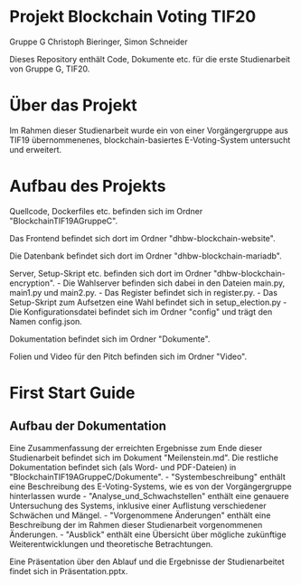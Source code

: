 # Projekt Blockchain Voting TIF20

Gruppe G
Christoph Bieringer, Simon Schneider

Dieses Repository enthält Code, Dokumente etc. für die erste Studienarbeit von Gruppe G, TIF20.

# Über das Projekt

Im Rahmen dieser Studienarbeit wurde ein von einer Vorgängergruppe aus TIF19 übernommenenes, blockchain-basiertes E-Voting-System untersucht und erweitert.

# Aufbau des Projekts

Quellcode, Dockerfiles etc. befinden sich im Ordner "BlockchainTIF19AGruppeC".

Das Frontend befindet sich dort im Ordner "dhbw-blockchain-website".

Die Datenbank befindet sich dort im Ordner "dhbw-blockchain-mariadb".

Server, Setup-Skript etc. befinden sich dort im Ordner "dhbw-blockchain-encryption".
	- Die Wahlserver befinden sich dabei in den Dateien main.py, main1.py und main2.py.
	- Das Register befindet sich in register.py.
	- Das Setup-Skript zum Aufsetzen eine Wahl befindet sich in setup_election.py
	- Die Konfigurationsdatei befindet sich im Ordner "config" und trägt den Namen config.json.

Dokumentation befindet sich im Ordner "Dokumente".

Folien und Video für den Pitch befinden sich im Ordner "Video".

# First Start Guide

## Aufbau der Dokumentation

Eine Zusammenfassung der erreichten Ergebnisse zum Ende dieser Studienarbeit befindet sich im Dokument "Meilenstein.md".
Die restliche Dokumentation befindet sich (als Word- und PDF-Dateien) in "BlockchainTIF19AGruppeC/Dokumente".
	- "Systembeschreibung" enthält eine Beschreibung des E-Voting-Systems, wie es von der Vorgängergruppe hinterlassen wurde
	- "Analyse_und_Schwachstellen" enthält eine genauere Untersuchung des Systems, inklusive einer Auflistung verschiedener Schwächen und Mängel.
	- "Vorgenommene Änderungen" enthält eine Beschreibung der im Rahmen dieser Studienarbeit vorgenommenen Änderungen.
	- "Ausblick" enthält eine Übersicht über mögliche zukünftige Weiterentwicklungen und theoretische Betrachtungen.
	
Eine Präsentation über den Ablauf und die Ergebnisse der Studienarbeitet findet sich in Präsentation.pptx.
